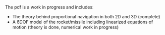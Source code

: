 The pdf is a work in progress and includes:
 - The theory behind proportional navigation in both 2D and 3D (complete)
 - A 6DOF model of the rocket/missile including linearized equations of motion (theory is done, numerical work in progress)

